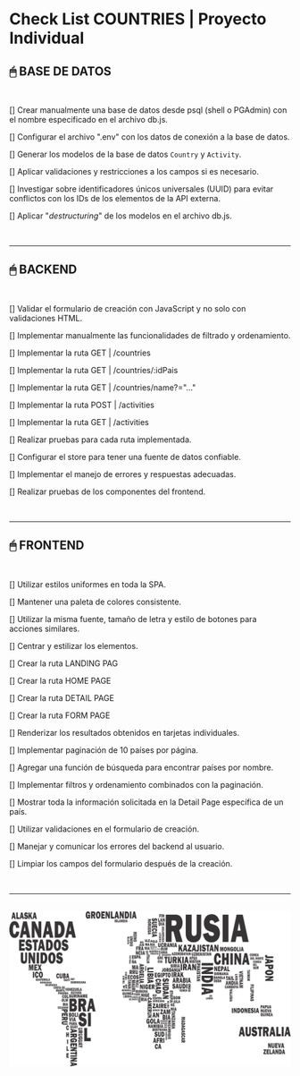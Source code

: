 # **Check List COUNTRIES** | Proyecto Individual

## **🖱 BASE DE DATOS**

<br />

[] Crear manualmente una base de datos desde psql (shell o PGAdmin) con el nombre especificado en el archivo db.js.

[] Configurar el archivo ".env" con los datos de conexión a la base de datos.

[] Generar los modelos de la base de datos `Country` y `Activity`.

[] Aplicar validaciones y restricciones a los campos si es necesario.

[] Investigar sobre identificadores únicos universales (UUID) para evitar conflictos con los IDs de los elementos de la API externa.

[] Aplicar "_destructuring_" de los modelos en el archivo db.js.

<br />

---

## **🖱 BACKEND**

<br />

[] Validar el formulario de creación con JavaScript y no solo con validaciones HTML.

[] Implementar manualmente las funcionalidades de filtrado y ordenamiento.

[] Implementar la ruta GET | /countries

[] Implementar la ruta GET | /countries/:idPais

[] Implementar la ruta GET | /countries/name?="..."

[] Implementar la ruta POST | /activities

[] Implementar la ruta GET | /activities

[] Realizar pruebas para cada ruta implementada.

[] Configurar el store para tener una fuente de datos confiable.

[] Implementar el manejo de errores y respuestas adecuadas.

[] Realizar pruebas de los componentes del frontend.

<br />

---

## **🖱 FRONTEND**

<br />

[] Utilizar estilos uniformes en toda la SPA.

[] Mantener una paleta de colores consistente.

[] Utilizar la misma fuente, tamaño de letra y estilo de botones para acciones similares.

[] Centrar y estilizar los elementos.

[] Crear la ruta LANDING PAG

[] Crear la ruta HOME PAGE

[] Crear la ruta DETAIL PAGE

[] Crear la ruta FORM PAGE

[] Renderizar los resultados obtenidos en tarjetas individuales.

[] Implementar paginación de 10 países por página.

[] Agregar una función de búsqueda para encontrar países por nombre.

[] Implementar filtros y ordenamiento combinados con la paginación.

[] Mostrar toda la información solicitada en la Detail Page específica de un país.

[] Utilizar validaciones en el formulario de creación.

[] Manejar y comunicar los errores del backend al usuario.

[] Limpiar los campos del formulario después de la creación.

<br />

---

<br />

  <img src="./countries.png" />
